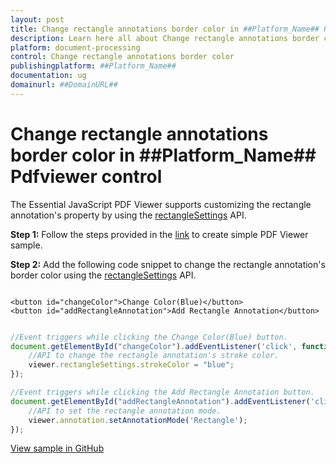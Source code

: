 ```yaml
---
layout: post
title: Change rectangle annotations border color in ##Platform_Name## Pdfviewer control | Syncfusion
description: Learn here all about Change rectangle annotations border color in Syncfusion ##Platform_Name## Pdfviewer control of Syncfusion Essential JS 2 and more.
platform: document-processing
control: Change rectangle annotations border color
publishingplatform: ##Platform_Name##
documentation: ug
domainurl: ##DomainURL##
---
```


# Change rectangle annotations border color in ##Platform_Name## Pdfviewer control

The Essential JavaScript PDF Viewer supports customizing the rectangle annotation's property by using the [rectangleSettings](https://ej2.syncfusion.com/documentation/api/pdfviewer/#rectanglesettings) API.

**Step 1:** Follow the steps provided in the [link](https://help.syncfusion.com/document-processing/pdf/pdf-viewer/javascript-es5/getting-started/) to create simple PDF Viewer sample.

**Step 2:** Add the following code snippet to change the rectangle annotation's border color using the [rectangleSettings](https://ej2.syncfusion.com/documentation/api/pdfviewer/#rectanglesettings) API.

```

<button id="changeColor">Change Color(Blue)</button>
<button id="addRectangleAnnotation">Add Rectangle Annotation</button>

```

```ts

//Event triggers while clicking the Change Color(Blue) button.
document.getElementById("changeColor").addEventListener('click', function () {
    //API to change the rectangle annotation's stroke color.
    viewer.rectangleSettings.strokeColor = "blue";
});

//Event triggers while clicking the Add Rectangle Annotation button.
document.getElementById("addRectangleAnnotation").addEventListener('click', function () {
    //API to set the rectangle annotation mode.
    viewer.annotation.setAnnotationMode('Rectangle');
});

```

[View sample in GitHub](https://github.com/SyncfusionExamples/javascript-pdf-viewer-examples/tree/master/Annotations/How%20to%20change%20the%20rectangle%20annotation's%20border%20color)